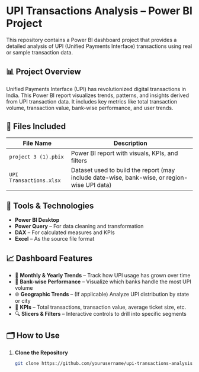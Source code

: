 # UPI Transactions Analysis – Power BI Project

This repository contains a Power BI dashboard project that provides a detailed analysis of UPI (Unified Payments Interface) transactions using real or sample transaction data.

## 📊 Project Overview

Unified Payments Interface (UPI) has revolutionized digital transactions in India. This Power BI report visualizes trends, patterns, and insights derived from UPI transaction data. It includes key metrics like total transaction volume, transaction value, bank-wise performance, and user trends.

## 📁 Files Included

| File Name                | Description |
|--------------------------|-------------|
| `project 3 (1).pbix`     | Power BI report with visuals, KPIs, and filters |
| `UPI Transactions.xlsx`  | Dataset used to build the report (may include date-wise, bank-wise, or region-wise UPI data) |

## 🧰 Tools & Technologies

- **Power BI Desktop**
- **Power Query** – For data cleaning and transformation
- **DAX** – For calculated measures and KPIs
- **Excel** – As the source file format

## 📈 Dashboard Features

- 📅 **Monthly & Yearly Trends** – Track how UPI usage has grown over time
- 🏦 **Bank-wise Performance** – Visualize which banks handle the most UPI volume
- 🌐 **Geographic Trends** – (If applicable) Analyze UPI distribution by state or city
- 📌 **KPIs** – Total transactions, transaction value, average ticket size, etc.
- 🔍 **Slicers & Filters** – Interactive controls to drill into specific segments

## 🗂️ How to Use

1. **Clone the Repository**
   ```bash
   git clone https://github.com/yourusername/upi-transactions-analysis.git
